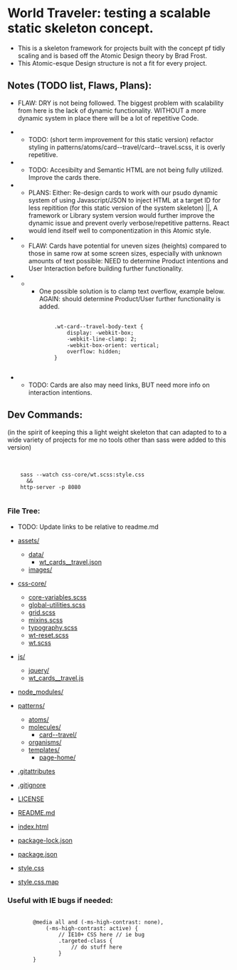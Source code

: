 # World Traveler: testing a scalable static skeleton concept.

- This is a skeleton framework for projects built with the concept pf tidly scaling and is based off the Atomic Design theory by Brad Frost.
- This Atomic-esque Design structure is not a fit for every project.

## Notes (TODO list, Flaws, Plans):

- FLAW: DRY is not being followed. The biggest problem with scalability from here is the lack of dynamic functionality. WITHOUT a more dynamic system in place there will be a lot of repetitive Code.
- - TODO: (short term improvement for this static version) refactor styling in patterns/atoms/card--travel/card--travel.scss, it is overly repetitive.
- - TODO: Accesibilty and Semantic HTML are not being fully utilized. Improve the cards there.
- - PLANS: Either: Re-design cards to work with our psudo dynamic system of using Javascript/JSON to inject HTML at a target ID for less repitition (for this static version of the system skeleton) ||, A framework or Library system version would further improve the dynamic issue and prevent overly verbose/repetitive patterns. React would lend itself well to componentization in this Atomic style.

- - FLAW: Cards have potential for uneven sizes (heights) compared to those in same row at some screen sizes, especially with unknown amounts of text possible: NEED to determine Product intentions and User Interaction before building further functionality.
- - - One possible solution is to clamp text overflow, example below. AGAIN: should determine Product/User further functionality is added.
    <pre>
        <code>
            .wt-card--travel-body-text {
                display: -webkit-box;
                -webkit-line-clamp: 2;
                -webkit-box-orient: vertical;
                overflow: hidden;
            }        
        </code>
    </pre>

- - TODO: Cards are also may need links, BUT need more info on interaction intentions.

## Dev Commands:

(in the spirit of keeping this a light weight skeleton that can adapted to to a wide variety of projects for me no tools other than sass were added to this version)

<pre> 
  <code>
    sass --watch css-core/wt.scss:style.css
      &&
    http-server -p 8080
  </code>
</pre>

### File Tree:

- TODO: Update links to be relative to readme.md

- [assets/](assets)
  - [data/](assets/data/)
    - [wt_cards\_\_travel.json](assets/data/wt_cards__travel.json)
  - [images/](./world-traveler/assets/images)
- [css-core/](./world-traveler/css-core)
  - [core-variables.scss](./world-traveler/css-core/core-variables.scss)
  - [global-utilities.scss](./world-traveler/css-core/global-utilities.scss)
  - [grid.scss](./world-traveler/css-core/grid.scss)
  - [mixins.scss](./world-traveler/css-core/mixins.scss)
  - [typography.scss](./world-traveler/css-core/typography.scss)
  - [wt-reset.scss](./world-traveler/css-core/wt-reset.scss)
  - [wt.scss](./world-traveler/css-core/wt.scss)
- [js/](./world-traveler/js)
  - [jquery/](./world-traveler/js/jquery)
  - [wt_cards\_\_travel.js](./world-traveler/js/wt_cards__travel.js)
- [node_modules/](./world-traveler/node_modules)
- [patterns/](./world-traveler/patterns)
  - [atoms/](./world-traveler/patterns/atoms)
  - [molecules/](./world-traveler/patterns/molecules)
    - [card--travel/](./molecules/card--travel)
  - [organisms/](./world-traveler/patterns/organisms)
  - [templates/](./world-traveler/patterns/templates)
    - [page-home/](./templates/page-home)
- [.gitattributes](./world-traveler/.gitattributes)
- [.gitignore](./world-traveler/.gitignore)
- [LICENSE](./world-traveler/LICENSE)
- [README.md](./world-traveler/README.md)
- [index.html](./world-traveler/index.html)
- [package-lock.json](./world-traveler/package-lock.json)
- [package.json](./world-traveler/package.json)
- [style.css](./world-traveler/style.css)
- [style.css.map](./world-traveler/style.css.map)

### Useful with IE bugs if needed:

<pre>
    <code>
        @media all and (-ms-high-contrast: none),
            (-ms-high-contrast: active) {
                // IE10+ CSS here // ie bug
                .targeted-class {
                    // do stuff here 
                }            
        }
    </code>
</pre>
